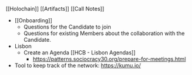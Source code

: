 [[Holochain]] [[Artifacts]] [[Call Notes]]

- [[Onboarding]]
    - Questions for the Candidate to join
    - Questions for existing Members about the collaboration with the Candidate.
- Lisbon
    - Create an Agenda [[HCB - Lisbon Agendas]]
        - https://patterns.sociocracy30.org/prepare-for-meetings.html
- Tool to keep track of the network: https://kumu.io/
